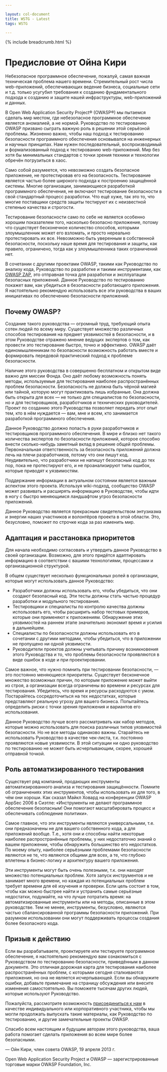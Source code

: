 ```yaml
---

layout: col-document
title: WSTG - Latest
tags: WSTG

---
```


{% include breadcrumb.html %}
# Предисловие от Ойна Кири

Небезопасное программное обеспечение, пожалуй, самая важная техническая проблема нашего времени. Стремительный рост числа web-приложений, обеспечивающих ведение бизнеса, социальные сети и т.д. только усугубил требования к созданию фундаментального подхода к созданию и защите нашей инфраструктуры, web-приложений и данных.

В Open Web Application Security Project® (OWASP®) мы пытаемся сделать мир местом, где небезопасное программное обеспечение является аномалией, а не нормой. Руководство по тестированию OWASP призвано сыграть важную роль в решении этой серьёзной проблемы. Жизненно важно, чтобы наш подход к тестированию безопасности программного обеспечения основывался на инженерных и научных принципах. Нам нужен последовательный, воспроизводимый и формализованный подход к тестированию web-приложений. Мир без хотя бы минимальных стандартов с точки зрения техники и технологии обречён погрузиться в хаос.

Само собой разумеется, что невозможно создать безопасное приложение, не протестировав его на безопасность. Тестирование является частью более широкого подхода к построению защищённой системы. Многие организации, занимающиеся разработкой программного обеспечения, не включают тестирование безопасности в свой стандартный процесс разработки. Что ещё хуже, так это то, что многие поставщики средств защиты тестируют их с неизвестной степенью качества и строгости.

Тестирование безопасности само по себе не является особенно хорошим показателем того, насколько безопасно приложение, потому что существует бесконечное количество способов, которыми злоумышленник может его взломать, и просто нереально протестировать их все. Невозможно быть уверенным в собственной безопасности, поскольку наше время для тестирования и защиты, как правило, ограничено, тогда как у злоумышленника таких ограничений нет.

В сочетании с другими проектами OWASP, такими как Руководство по анализу кода, Руководство по разработке и такими инструментами, как [OWASP ZAP](https://www.zaproxy.org/), это отправная точка для разработки и эксплуатации безопасных приложений. Данное Руководство по тестированию покажет вам, как убедиться в безопасности работающего приложения. Я настоятельно рекомендую использовать все эти руководства в ваших инициативах по обеспечению безопасности приложений.

## Почему OWASP?

Создание такого руководства — огромный труд, требующий опыта сотен людей по всему миру. Существует множество различных способов тестирования на предмет уязвимостей в безопасности, и в этом Руководстве отражено мнение ведущих экспертов о том, как провести это тестирование быстро, точно и эффективно. OWASP даёт единомышленникам по безопасности возможность работать вместе и формировать передовой практический подход к проблеме безопасности.

Наличие этого руководства в совершенно бесплатном и открытом виде важно для миссии Фонда. Оно даёт любому возможность понять методы, используемые для тестирования наиболее распространённых проблем безопасности. Безопасность не должна быть чёрной магией или тайной, которую могут практиковать лишь избранные. Она должна быть открыта для всех — не только для специалистов по безопасности, но и для тестировщиков, разработчиков и технических руководителей. Проект по созданию этого Руководства позволяет передать этот опыт тем, кто в нём нуждается — вам, мне и всем, кто занимается разработкой программного обеспечения.

Данное Руководство должно попасть в руки разработчиков и тестировщиков программного обеспечения. В мире и близко нет такого количества экспертов по безопасности приложений, которое способно внести сколько-нибудь заметный вклад в решение общей проблемы. Первоначальная ответственность за безопасность приложений должна лечь на плечи разработчиков, потому что они пишут код. Неудивительно, что разработчики не напишут безопасный код до тех пор, пока не протестируют его, и не проанализируют типы ошибок, которые приводят к уязвимостям.

Поддержание информации в актуальном состоянии является важным аспектом этого проекта. Используя wiki-подход, сообщество OWASP может развивать и расширять информацию в Руководстве, чтобы идти в ногу с быстро меняющимся ландшафтом угроз безопасности приложений.

Данное Руководство является прекрасным свидетельством энтузиазма и энергии наших участников и волонтёров проекта в этой области. Это, безусловно, поможет по строчке кода за раз изменить мир.

## Адаптация и расстановка приоритетов

Для начала необходимо согласовать и утвердить данное Руководство в своей организации. Возможно, для этого придётся адаптировать информацию в соответствии с вашими технологиями, процессами и организационной структурой.

В общем существует несколько функциональных ролей в организации, которые могут использовать данное Руководство:

- Разработчики должны использовать его, чтобы убедиться, что они создают безопасный код. Эти тесты должны стать частью процедур разработки и модульного тестирования.
- Тестировщики и специалисты по контролю качества должны использовать его, чтобы расширить набор тестовых примеров, которые они применяют к приложениям. Обнаружение этих уязвимостей на раннем этапе значительно экономит время и усилия в дальнейшем.
- Специалисты по безопасности должны использовать его в сочетании с другими методами, чтобы убедиться, что в приложении не пропущено ни одной уязвимости.
- Руководители проектов должны учитывать причину возникновения этого Руководства и то, что проблемы безопасности проявляются в виде ошибок в коде и при проектировании.

Самое важное, что нужно помнить при тестировании безопасности, — это постоянно меняющиеся приоритеты. Существует бесконечное множество возможных причин, по которым приложение может выйти из строя, а организации всегда ограничены во времени и ресурсах для тестирования. Убедитесь, что время и ресурсы расходуются с умом. Постарайтесь сосредоточиться на тех недостатках, которые представляют реальную угрозу для вашего бизнеса. Попытайтесь определить риски с точки зрения приложения и вариантов его использования.

Данное Руководство лучше всего рассматривать как набор методов, которые можно использовать для поиска различных типов уязвимостей безопасности. Но не все методы одинаково важны. Старайтесь не использовать Руководство в качестве чек-листа, т.к. постоянно проявляются новые уязвимости. В этой ситуации ни одно руководство по тестированию не может быть исчерпывающим, скорее, хорошей отправной точкой.

## Роль автоматизированного тестирования

Существует ряд компаний, продающих инструменты автоматизированного анализа и тестирования защищённости. Помните об ограничениях этих инструментов, чтобы использовать их для того, в чём они хороши. Как сказал Майкл Ховард на конференции OWASP AppSec 2006 в Сиэтле: «Инструменты не делают программное обеспечение безопасным! Они помогают масштабировать процесс и обеспечивать соблюдение политики».

Самое главное, что эти инструменты являются универсальными, т.е. они предназначены не для вашего собственного кода, а для приложений вообще. Т.е., хотя они и способны найти некоторые наиболее распространённые проблемы, у них недостаточно знаний о вашем приложении, чтобы обнаружить большинство его недостатков. По моему опыту, наиболее серьёзными проблемами безопасности являются не те, что являются общими для всех, а те, что глубоко вплетены в бизнес-логику и архитектуру вашего приложения.

Эти инструменты могут быть очень полезными, т.к. они находят множество потенциальных проблем. Хотя запуск инструментов и не занимает много времени, но каждая из потенциальных проблем требует времени для её изучения и проверки. Если цель состоит в том, чтобы как можно быстрее найти и устранить самые серьёзные недостатки, подумайте, на что лучше потратить время: на автоматизированные инструменты или на методы, описанные в этом руководстве. Тем не менее, инструменты, безусловно, являются частью сбалансированной программы безопасности приложений. При разумном использовании они могут поддерживать процессы создания более безопасного кода.

## Призыв к действию

Если вы разрабатываете, проектируете или тестируете программное обеспечение, я настоятельно рекомендую вам ознакомиться с Руководством по тестированию безопасности, приведённым в данном документе. Это отличная дорожная карта для тестирования наиболее распространённых проблем, с которыми сегодня сталкиваются приложения, но она не является исчерпывающей. Если вы обнаружите ошибки, добавьте примечание на страницу обсуждения или внесите изменения самостоятельно. Вы поможете тысячам других людей, которые используют Руководство.

Пожалуйста, рассмотрите возможность [присоединиться к нам](https://owasp.org/membership/) в качестве индивидуального или корпоративного участника, чтобы мы могли продолжать выпускать такие материалы, как Руководство по тестированию, и другие замечательные проекты OWASP.

Спасибо всем настоящим и будущим авторам этого руководства, ваша работа помогает сделать приложения во всем мире более безопасными.

— Ойн Кири, член совета OWASP, 19 апреля 2013 г.

Open Web Application Security Project и OWASP — зарегистрированные торговые марки OWASP Foundation, Inc.
